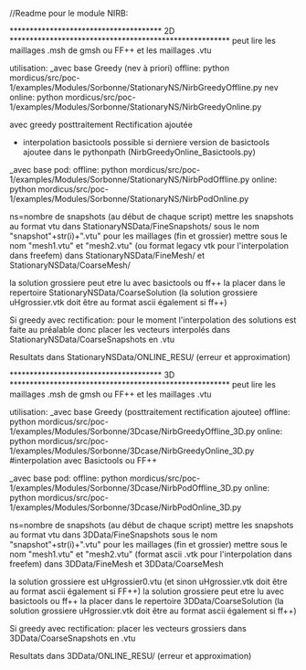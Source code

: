 //Readme pour le module NIRB:

************************************** 2D *******************************************************
peut lire les maillages .msh de gmsh ou FF++ et les maillages .vtu  


utilisation:
_avec base Greedy (nev à priori)
offline: python mordicus/src/poc-1/examples/Modules/Sorbonne/StationaryNS/NirbGreedyOffline.py nev
online: python mordicus/src/poc-1/examples/Modules/Sorbonne/StationaryNS/NirbGreedyOnline.py

avec greedy posttraitement Rectification ajoutée
+ interpolation basictools possible si derniere version de basictools ajoutee dans le pythonpath
(NirbGreedyOnline_Basictools.py)


_avec base pod:
offline: python mordicus/src/poc-1/examples/Modules/Sorbonne/StationaryNS/NirbPodOffline.py
online: python mordicus/src/poc-1/examples/Modules/Sorbonne/StationaryNS/NirbPodOnline.py

ns=nombre de snapshots (au début de chaque script)
mettre les snapshots au format vtu dans StationaryNSData/FineSnapshots/ sous le nom "snapshot"+str(i)+".vtu"
pour les maillages (fin et grossier) mettre sous le nom "mesh1.vtu" et "mesh2.vtu" (ou format legacy vtk pour l'interpolation dans freefem) dans StationaryNSData/FineMesh/ et StationaryNSData/CoarseMesh/

la solution grossiere peut etre lu avec basictools ou ff++
la placer dans le repertoire StationaryNSData/CoarseSolution
(la solution grossiere uHgrossier.vtk doit être au format ascii également si ff++)

Si greedy avec rectification: pour le moment l'interpolation des solutions est faite au préalable donc placer les vecteurs interpolés dans StationaryNSData/CoarseSnapshots en .vtu

Resultats dans StationaryNSData/ONLINE_RESU/ (erreur et approximation)


************************************** 3D *******************************************************
peut lire les maillages .msh de gmsh ou FF++ et les maillages .vtu

utilisation:
_avec base Greedy (posttraitement rectification ajoutee)
offline: python mordicus/src/poc-1/examples/Modules/Sorbonne/3Dcase/NirbGreedyOffline_3D.py
online: python mordicus/src/poc-1/examples/Modules/Sorbonne/3Dcase/NirbGreedyOnline_3D.py
#interpolation avec Basictools ou FF++

_avec base pod:
offline: python mordicus/src/poc-1/examples/Modules/Sorbonne/3Dcase/NirbPodOffline_3D.py
online: python mordicus/src/poc-1/examples/Modules/Sorbonne/3Dcase/NirbPodOnline_3D.py

ns=nombre de snapshots (au début de chaque script)
mettre les snapshots au format vtu dans 3DData/FineSnapshots sous le nom "snapshot"+str(i)+".vtu"
pour les maillages (fin et grossier) mettre sous le nom "mesh1.vtu" et "mesh2.vtu" (format ascii .vtk pour l'interpolation dans freefem) dans 3DData/FineMesh et 3DData/CoarseMesh

la solution grossiere est uHgrossier0.vtu (et sinon uHgrossier.vtk doit être au format ascii également si FF++)
la solution grossiere peut etre lu avec basictools ou ff++
la placer dans le repertoire 3DData/CoarseSolution
(la solution grossiere uHgrossier.vtk doit être au format ascii également si ff++)

Si greedy avec rectification: placer les vecteurs grossiers dans 3DData/CoarseSnapshots en .vtu

Resultats dans 3DData/ONLINE_RESU/ (erreur et approximation)



